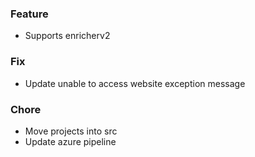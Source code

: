 ### Feature
- Supports enricherv2

### Fix
- Update unable to access website exception message

### Chore
- Move projects into src
- Update azure pipeline


